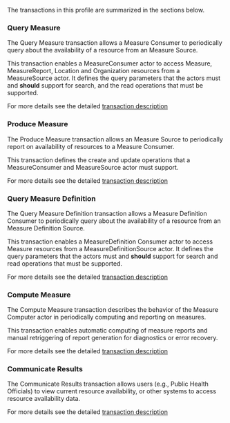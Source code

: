 The transactions in this profile are summarized in the sections below.

### Query Measure

The Query Measure transaction allows a Measure Consumer to
periodically query about the availability of a resource from an Measure Source.


This transaction enables a MeasureConsumer actor to access Measure, MeasureReport, Location and Organization
resources from a MeasureSource actor.  It defines the query parameters that the actors must and **should** support for search,
and the read operations that must be supported.


For more details see the detailed [transaction description](transaction-1.html)

### Produce Measure

The Produce Measure transaction allows an Measure Source to
periodically report on availability of resources to a Measure Consumer.


This transaction defines the create and update operations that a MeasureConsumer and
MeasureSource actor must support.


For more details see the detailed [transaction description](transaction-2.html)

### Query Measure Definition

The Query Measure Definition transaction allows a Measure Definition Consumer to
            periodically query about the availability of a resource from an Measure Definition Source.


This transaction enables a MeasureDefinition Consumer actor to access Measure resources from a MeasureDefinitionSource actor.
           It defines the query parameters that the actors must and **should** support for search and read operations that must be supported.


For more details see the detailed [transaction description](transaction-3.html)

### Compute Measure

The Compute Measure transaction describes the behavior of the Measure Computer actor in periodically computing and reporting on measures.


This transaction enables automatic computing of measure reports and manual retriggering of report generation for diagnostics or error recovery.


For more details see the detailed [transaction description](transaction-4.html)

### Communicate Results

The Communicate Results transaction allows users (e.g., Public Health Officials) to view current resource availability,
or other systems to access resource availability data.


For more details see the detailed [transaction description](transaction-5.html)
